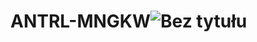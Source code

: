 # ANTRL-MNGKW![Bez tytułu](https://user-images.githubusercontent.com/105165918/200631446-1e518ccf-dd7f-4ef0-84c3-e5098777e818.png)
